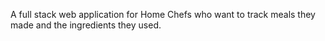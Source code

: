 A full stack web application for Home Chefs who want to track meals they made and the ingredients they used.

